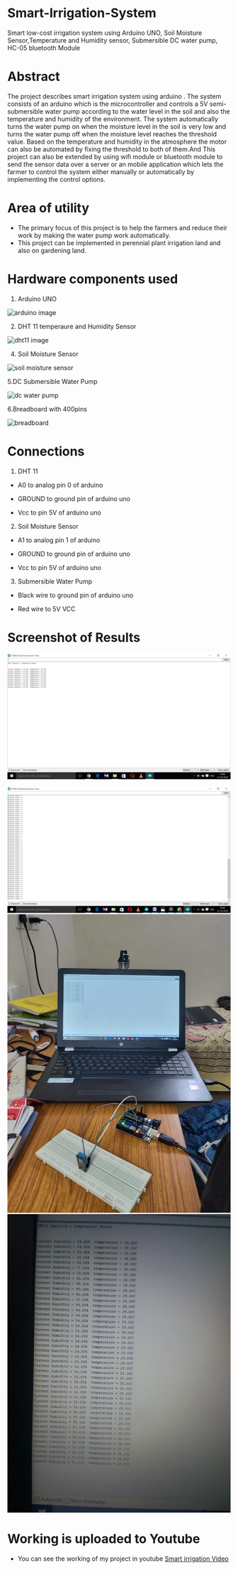 # Smart-Irrigation-System

Smart low-cost irrigation system using Arduino UNO,  Soil Moisture Sensor,Temperature and Humidity sensor, Submersible DC water pump, HC-05 bluetooth Module

# Abstract

The project describes smart irrigation system using arduino . The system consists of an arduino which is the microcontroller and controls a 5V semi- submersible water pump according to the water level in the soil and also the temperature and humidity of the environment. 
The system automatically turns the water pump on when the moisture level in the soil is very low and turns the water pump off when the moisture level reaches the threshold value. Based on the temperature and humidity in the atmosphere the motor can also be automated by fixing the threshold to both of them.And This project can also be extended by using wifi module or bluetooth module to send the sensor data over a server or an mobile application which lets the farmer to control the system either manually or automatically by implementing the control options.

# Area of utility

* The primary focus of this project is to help the farmers and reduce their work by making the water pump work automatically.
* This project can be implemented in perennial plant irrigation land and also on gardening land.

# Hardware components used

1. Arduino UNO

![arduino image](https://cdn.pixabay.com/photo/2017/03/23/12/32/arduino-2168193_960_720.png)


2. DHT 11 temperaure and Humidity Sensor


![dht11 image](https://potentiallabs.com/cart/image/cache/catalog/Oct-2018%20components/DHT%2011%20sensor%20module1-800x800.jpg)

4. Soil Moisture Sensor


![soil moisture sensor](https://5.imimg.com/data5/HI/OB/MY-9380557/soil-moisture-sensor-500x500.jpg)

5.DC Submersible Water Pump


![dc water pump](https://sc01.alicdn.com/kf/HTB1oF9hAlmWBuNkSndVq6AsApXah.jpg)

6.Breadboard with 400pins


![breadboard](https://5.imimg.com/data5/EP/DC/GB/SELLER-43948449/solderless-breadboard-with-400-points-500x500.jpg)

# Connections
 1. DHT 11 
 * A0 to analog pin 0 of arduino

 * GROUND to ground pin of arduino uno

 * Vcc to pin 5V of arduino uno
 2. Soil Moisture Sensor
  * A1 to analog pin 1 of arduino

 * GROUND to ground pin of arduino uno

 * Vcc to pin 5V of arduino uno
 3. Submersible Water Pump
 * Black wire to ground pin of arduino uno

 * Red wire to 5V VCC
 
 # Screenshot of Results
 
 ![](https://github.com/giriteja94495/Smart-Irrigation-System/blob/master/Images/2018-10-12_(1)%5B1%5D.png)
 
 ![](https://github.com/giriteja94495/Smart-Irrigation-System/blob/master/Images/2018-10-12_(4)%5B1%5D.png)
 ![](https://github.com/giriteja94495/Smart-Irrigation-System/blob/master/Images/IMG-20181012-WA0000%5B1%5D.jpg)
![](https://github.com/giriteja94495/Smart-Irrigation-System/blob/master/Images/IMG_20181012_190951%5B1%5D.jpg)

# Working is uploaded to Youtube 
 * You can see the working of my project in youtube
 [Smart irrigation Video](https://www.youtube.com/watch?v=Za9haX_TWQE)
